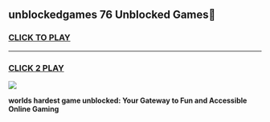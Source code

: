 
## unblockedgames 76 Unblocked Games👋
<h3>
<a href="https://premium.freeplayer.one?title=unblockedgames_76&ref=16F">CLICK TO PLAY</a></h3>
<hr>

<h3>
<a href="https://premium.freeplayer.one?title=unblockedgames_76&ref=16F">CLICK 2 PLAY</a>
  
</h3>

<a href="https://premium.freeplayer.one?title=unblockedgames_76&ref=16F/"><img src="https://clearcache.store/games.png"></a>


**worlds hardest game unblocked: Your Gateway to Fun and Accessible Online Gaming**
